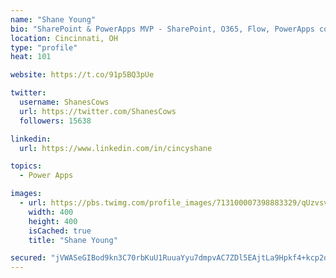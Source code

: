 ```yaml
---
name: "Shane Young"
bio: "SharePoint & PowerApps MVP - SharePoint, O365, Flow, PowerApps consulting? @PowerApps911 | Pure Snark? You found it."
location: Cincinnati, OH
type: "profile"
heat: 101

website: https://t.co/91p5BQ3pUe

twitter:
  username: ShanesCows
  url: https://twitter.com/ShanesCows
  followers: 15638

linkedin:
  url: https://www.linkedin.com/in/cincyshane

topics:
  - Power Apps

images:
  - url: https://pbs.twimg.com/profile_images/713100007398883329/qUzvsvQ3_400x400.jpg
    width: 400
    height: 400
    isCached: true
    title: "Shane Young"

secured: "jVWASeGIBod9kn3C70rbKuU1RuuaYyu7dmpvAC7ZDl5EAjtLa9Hpkf4+kcp2dRTlez6Dvv5m9U1g+hOwk1zttwhqfDVVDJJQtv3cahDSnTXGO7SzFR7JiOIk2PRCoXWNCz8yJnRkrBoYgw9+7teN3ixge4uiKH0gW9guXU184L5C9f80NgGTFIEDVID45kuiAhwBGimLTjjcJSkjG1P7UmIo9AjRTFfYGf6oD/YE8pmLr70jgRw2qW1VjN+54JXoo9GhXDM7H7ob9OGpylWPMjXC1dPsIf7eYemu1jpaUmyT6Wa2JXmvldmbmRqXRCaoPuAcew/+eaXDHnzpWhS8FT1zIRpI4cWPigRPanrtXKX9n1pgqMMWAvheFS7fcIf5hYQ3Dr0Y7C5BxQfHOmVnfqWj7TanuVCEAkkZ8dDjs/0=;bEOHLBBH1moktBLGeMkIoA=="
---
```


